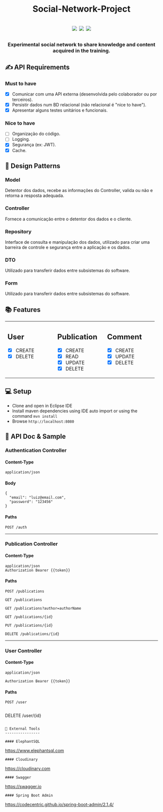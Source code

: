 <h1 align="center">
    Social-Network-Project
  <p><img src="https://img.shields.io/badge/Java-ED8B00?style=for-the-badge&logo=java&logoColor=white"/> <img src="https://img.shields.io/badge/PostgreSQL-316192?style=for-the-badge&logo=postgresql&logoColor=white"/> <img src="https://img.shields.io/badge/Eclipse-2C2255?style=for-the-badge&logo=eclipse&logoColor=white"/></p>
</h1>
<h3 align="center">Experimental social network to share knowledge and content acquired in the training.  </h3>



✍️ API Requirements
-----
### Must to have
- [x] Comunicar com uma API externa (desenvolvida pelo colaborador ou por terceiros).
- [x] Persistir dados num BD relacional (não relacional é "nice to have").
- [x] Apresentar alguns testes unitários e funcionais.

### Nice to have
- [ ] Organização do código.
- [ ] Logging.
- [x] Segurança (ex: JWT).
- [x] Cache.

📝 Design Patterns
-----
  ### Model
  Detentor dos dados, recebe as informações do Controller, valida
  ou não e retorna a resposta adequada.

  ### Controller
  Fornece a comunicação entre o detentor dos dados e o cliente.

  ### Repository
  Interface de consulta e manipulação dos dados, utilizado para criar uma barreira de controle e segurança entre a aplicação e os dados.

  ### DTO
  Utilizado para transferir dados entre subsistemas do software.

  ### Form 
  Utilizado para transferir dados entre subsistemas do software.


📚 Features
-----

  <table border="0" width="100%"
  >
  <tr>

  <td width="30%" valign="top" border="0">

  ## User
  - [x] CREATE
  - [x] DELETE

  </td>
  <td width="30%" valign="top">

  ## Publication
  - [x] CREATE
  - [x] READ
  - [x] UPDATE
  - [x] DELETE

  </td>
  <td width="30%" valign="top">

  ## Comment
  - [x] CREATE
  - [x] UPDATE
  - [x] DELETE

  </td>

</tr>
</table>




💻 Setup
-----
- Clone and open in Eclipse IDE
- Install maven dependencies using IDE auto import or using the command ``mvn install``
- Browse ``http://localhost:8080``
    
📃 API Doc & Sample
----------------

###  Authentication Controller
  
  #### Content-Type
  
    application/json
    
  #### Body
  
    {
      "email": "luiz@email.com",
      "password": "123456"
    }
    
  #### Paths
  
    POST /auth
-----    
### Publication Controller

 #### Content-Type
   ```
   application/json
   Authorization Bearer {{token}}
   ```
 #### Paths
  ```
  POST /publications
  ```

   ```
  GET /publications
  ```

  ```
  GET /publications?author=authorName
  ```

  ```
  GET /publications/{id}
  ```

  ```
  PUT /publications/{id}
  ```

  ```
  DELETE /publications/{id}
  ```
  
-----  
### User Controller
 
  #### Content-Type
   ```
   application/json
   
   Authorization Bearer {{token}}
   ```
  #### Paths
    POST /user
   ```

   ```
   DELETE /user/{id}
   ```
   
📲 External Tools
----------------

  #### ElephantSQL
  ```
  https://www.elephantsql.com
  ```
  #### Cloudinary
  ```
  https://cloudinary.com
  ```
  #### Swagger
  ```
  https://swagger.io
  ```
  #### Spring Boot Admin
  ```
  https://codecentric.github.io/spring-boot-admin/2.1.4/
  ```
